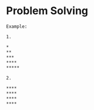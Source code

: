 # Problem Solving

<!-- *  Write a javaScript program that takes an array which contains all unique integer elements and a peak element. Find the index of the peak element from the array. If the peak element does not exist, return -1. -->
<!-- Note: You have to use binary search algorithm

Example:
input:
array=[5,6,8,9,11,22,36,98]
Peak element= 11
Output: 4 -->

<!-- * Create a function that reverses an array -->

<!-- * Sort an array from lowest to highest -->

<!-- * Remove the spaces found in a string -->

<!-- * Return the number of vowels in a string. -->

<!-- * Calculate the sum of numbers within an array -->

<!-- * Write a JavaScript program to check from three given integers whether a number is greater than or equal to 20. It is less than the others.   -->

<!-- * Write a javaScript program that prints this pattern below. -->

```
Example:

1.

*
**
***
****
*****

2.

****
****
****
****
```
